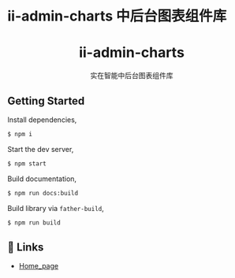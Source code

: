# ii-admin-charts 中后台图表组件库

<h1 align="center">ii-admin-charts</h1>

<div align="center">
  实在智能中后台图表组件库
</div>

## Getting Started

Install dependencies,

```bash
$ npm i
```

Start the dev server,

```bash
$ npm start
```

Build documentation,

```bash
$ npm run docs:build
```

Build library via `father-build`,

```bash
$ npm run build
```

## 🔗 Links

- [Home_page](https://lagrangelabs.github.io/ii-admin-charts/#/)

